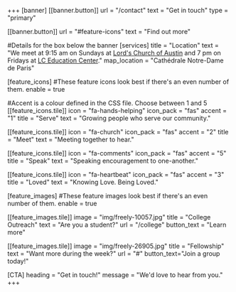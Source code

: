 +++
[banner]
  [[banner.button]]
      url = "/contact"
      text = "Get in touch"
      type = "primary"

  [[banner.button]]
      url = "#feature-icons"
      text = "Find out more"

#Details for the box below the banner
[services]
  title = "Location"
  text = "We meet at 9:15 am on Sundays at [Lord's Church of Austin](https://www.google.com/search?q=Lord%27s+church+austin&tbm=lcl&sxsrf=APq-WBu2KOw7pucbidi3AmY-Klqy-Mqp-w%3A1643914546535&ei=MiX8Ydz6H_CuqtsPnsquyA4&oq=Lord%27s+church+austin&gs_l=psy-ab.3..35i39k1j0i22i30k1l3j38.995.4087.0.4180.24.22.1.0.0.0.205.1899.14j4j1.19.0....0...1.1.64.psy-ab..4.20.1900.0..0i273k1j0i512i433k1j0i512k1j0i433k1j0i67k1j0i433i67k1j0i512i263i20k1j0i512i457k1.0.C82qsN7EG7s#) and 7 pm on Fridays at [LC Education Center](https://www.google.com/search?q=LC+education+center&sxsrf=APq-WBvqdIOSiUC1_tSPRj6T56NgX5m92Q%3A1643914744042&ei=-CX8Ye3sAYKnqtsP4rWq8As&ved=0ahUKEwjtyO_Sm-T1AhWCk2oFHeKaCr4Q4dUDCA4&uact=5&oq=LC+education+center&gs_lcp=Cgdnd3Mtd2l6EAMyBAgjECcyAggmOgcIABBHELADOgoILhDHARCvARBDOgQIABBDOg4ILhCABBCxAxDHARCjAjoOCC4QgAQQsQMQxwEQ0QM6CggAELEDEIMBEEM6CwguEMcBEK8BEJECOgsILhDHARDRAxCRAjoFCAAQkQI6BwgAEMkDEEM6CAgAEIAEELEDOgsIABCABBCxAxCDAToLCC4QgAQQxwEQrwE6EAguEIAEEIcCEMcBEK8BEBQ6EQguEIAEELEDEIMBEMcBEK8BOgUIABCABDoKCAAQgAQQhwIQFDoECAAQCjoGCAAQFhAeOggIABAWEAoQHjoJCAAQyQMQFhAeSgQIQRgASgQIRhgAUJ0OWMAcYJ4daANwAngAgAFziAG4C5IBBDE3LjKYAQCgAQHIAQTAAQE&sclient=gws-wiz#)."
  map_location = "Cathédrale Notre-Dame de Paris"

[feature_icons]
  #These feature icons look best if there's an even number of them.
  enable = true

  #Accent is a colour defined in the CSS file. Choose between 1 and 5
  [[feature_icons.tile]]
    icon = "fa-hands-helping"
    icon_pack = "fas"
    accent = "1"
    title = "Serve"
    text = "Growing people who serve our community."

  [[feature_icons.tile]]
    icon = "fa-church"
    icon_pack = "fas"
    accent = "2"
    title = "Meet"
    text = "Meeting together to hear."

  [[feature_icons.tile]]
    icon = "fa-comments"
    icon_pack = "fas"
    accent = "5"
    title = "Speak"
    text = "Speaking encouragement to one-another."

  [[feature_icons.tile]]
    icon = "fa-heartbeat"
    icon_pack = "fas"
    accent = "3"
    title = "Loved"
    text = "Knowing Love. Being Loved."

[feature_images]
#These feature images look best if there's an even number of them.
  enable = true

  [[feature_images.tile]]
    image = "img/freely-10057.jpg"
    title = "College Outreach"
    text = "Are you a student?"
    url = "/college"
    button_text = "Learn more"

  [[feature_images.tile]]
    image = "img/freely-26905.jpg"
    title = "Fellowship"
    text = "Want more during the week?"
    url = "#"
    button_text="Join a group today!"

[CTA]
  heading = "Get in touch!"
  message = "We'd love to hear from you."
+++
